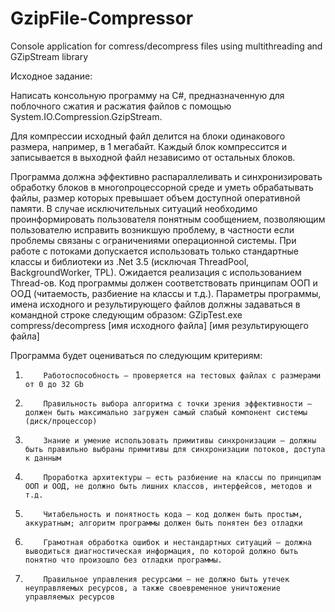 # GzipFile-Compressor
Console application for comress/decompress files using multithreading and GZipStream library

Исходное задание: 

Написать консольную программу на C#, предназначенную для поблочного сжатия и расжатия файлов с помощью System.IO.Compression.GzipStream. 

Для компрессии исходный файл делится на блоки одинакового размера, например, в 1 мегабайт. Каждый блок компрессится и записывается в выходной файл независимо от остальных блоков.

Программа должна эффективно распараллеливать и синхронизировать обработку блоков  в многопроцессорной среде и уметь обрабатывать файлы, размер которых превышает объем доступной оперативной памяти. 
В случае исключительных ситуаций необходимо проинформировать пользователя понятным сообщением, позволяющим пользователю исправить возникшую проблему, в частности если проблемы связаны с ограничениями операционной системы.
При работе с потоками допускается использовать только стандартные классы и библиотеки из .Net 3.5 (исключая ThreadPool, BackgroundWorker, TPL). Ожидается реализация с использованием Thread-ов.
Код программы должен соответствовать принципам ООП и ООД (читаемость, разбиение на классы и т.д.). 
Параметры программы, имена исходного и результирующего файлов должны задаваться в командной строке следующим образом:
GZipTest.exe compress/decompress [имя исходного файла] [имя результирующего файла]

 Программа будет оцениваться по следующим критериям:
1.         Работоспособность – проверяется на тестовых файлах с размерами от 0 до 32 Gb
2.         Правильность выбора алгоритма с точки зрения эффективности – должен быть максимально загружен самый слабый компонент системы (диск/процессор)
3.         Знание и умение использовать примитивы синхронизации – должны быть правильно выбраны примитивы для синхронизации потоков, доступа к данным
4.         Проработка архитектуры – есть разбиение на классы по принципам ООП и ООД, не должно быть лишних классов, интерфейсов, методов и т.д.
5.         Читабельность и понятность кода – код должен быть простым, аккуратным; алгоритм программы должен быть понятен без отладки
6.         Грамотная обработка ошибок и нестандартных ситуаций – должна выводиться диагностическая информация, по которой должно быть понятно что произошло без отладки программы.
7.         Правильное управления ресурсами – не должно быть утечек неуправляемых ресурсов, а также своевременное уничтожение управляемых ресурсов
